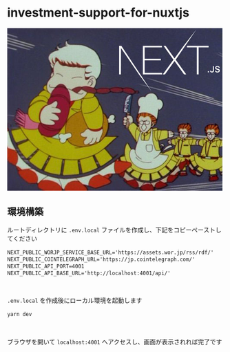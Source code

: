 # investment-support-for-nuxtjs

![logo](./brand/nextjs.jpg "ロゴ")

## 環境構築
ルートディレクトリに `.env.local` ファイルを作成し、下記をコピーペーストしてください

```.dotenv
NEXT_PUBLIC_WORJP_SERVICE_BASE_URL='https://assets.wor.jp/rss/rdf/'
NEXT_PUBLIC_COINTELEGRAPH_URL='https://jp.cointelegraph.com/'
NEXT_PUBLIC_API_PORT=4001
NEXT_PUBLIC_API_BASE_URL='http://localhost:4001/api/'
```

&nbsp;

`.env.local` を作成後にローカル環境を起動します

```bash
yarn dev
```

&nbsp;

ブラウザを開いて `localhost:4001` へアクセスし、画面が表示されれば完了です
